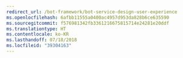 ```yaml
---
redirect_url: /bot-framework/bot-service-design-user-experience
ms.openlocfilehash: 6afbb11555a0400ac4957d953da828b6ce635590
ms.sourcegitcommit: f576981342fb3361216675815714e24281e20ddf
ms.translationtype: HT
ms.contentlocale: ko-KR
ms.lasthandoff: 07/18/2018
ms.locfileid: "39304163"
---
```

